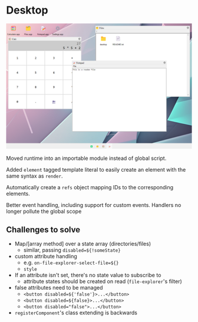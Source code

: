 # Desktop

![screenshot of desktop app](../images/screenshot-desktop.png)

Moved runtime into an importable module instead of global script.

Added `element` tagged template literal to easily create an element with the same syntax as `render`.

Automatically create a `refs` object mapping IDs to the corresponding elements.

Better event handling, including support for custom events. Handlers no longer pollute the global scope

## Challenges to solve

* Map/[array method] over a state array (directories/files)
  * similar, passing `disabled=${!someState}`
* custom attribute handling
  * e.g. `on-file-explorer-select-file=${}`
  * `style`
* If an attribute isn't set, there's no state value to subscribe to
  * attribute states should be created on read (`file-explorer`'s filter)
* false attributes need to be managed
  * `<button disabled=${'false'}>...</button>`
  * `<button disabled=${false}>...</button>`
  * `<button disabled="false">...</button>`
* `registerComponent`'s class extending is backwards
